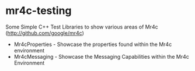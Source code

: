 # mr4c-testing
Some Simple C++ Test Libraries to show various areas of Mr4c (http://github.com/google/mr4c)

* Mr4cProperties - Showcase the properties found within the Mr4c environment
* Mr4cMessaging - Showcase the Messaging Capabilities within the Mr4c Environment
